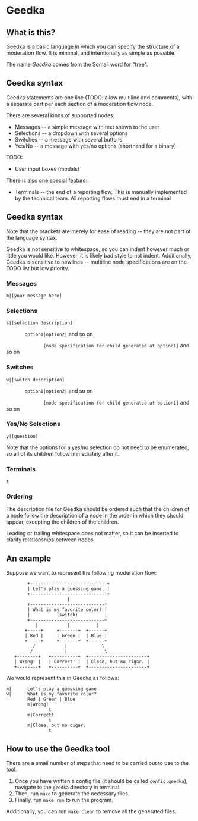 # Geedka

## What is this?

Geedka is a basic language in which you can specify the structure of a moderation flow.
It is minimal, and intentionally as simple as possible.

The name *Geedka* comes from the Somali word for "tree".

## Geedka syntax

Geedka statements are one line (TODO: allow multiline and comments),
with a separate part per each section of a moderation flow node.

There are several kinds of supported nodes:

* Messages -- a simple message with text shown to the user
* Selections -- a dropdown with several options
* Switches -- a message with several buttons
* Yes/No -- a message with yes/no options (shorthand for a binary)

TODO:
* User input boxes (modals)

There is also one special feature:
* Terminals -- the end of a reporting flow.
        This is manually implemented by the technical team.
        All reporting flows must end in a terminal


## Geedka syntax

Note that the brackets are merely for ease of reading
-- they are not part of the language syntax.

Geedka is not sensitive to whitespace,
so you can indent however much or little you would like.
However, it is likely bad style to not indent.
Additionally, Geedka is sensitive to newlines --
multiline node specifications are on the TODO list but low priority.

### Messages
`m|[your message here]`

### Selections
`s|[selection description]`

`       option1|option2|` and so on

`               [node specification for child generated at option1] `
and so on

### Switches
`w|[switch description]`

`       option1|option2|` and so on

`               [node specification for child generated at option1] `
and so on


### Yes/No Selections
`y|[question]`

Note that the options for a yes/no selection do not need to be enumerated,
so all of its children follow immediately after it.

### Terminals
`t`

### Ordering
The description file for Geedka should be ordered such that the children of a node
follow the description of a node in the order in which they should appear,
excepting the children of the children.

Leading or trailing whitespace does not matter, so it can be inserted to clarify relationships between nodes.

## An example

Suppose we want to represent the following moderation flow:

```
        +-----------------------------+
        | Let's play a guessing game. |
        +-----------------------------+
                       |
        +----------------------------+
        | What is my favorite color? |
        |          (switch)          |
        +----------------------------+
           |           |          |
       +-----+     +-------+  +------+
       | Red |     | Green |  | Blue |
       +-----+     +-------+  +------+
          /           |             \
         /            |              \
   +--------+   +----------+  +----------------------+
   | Wrong! |   | Correct! |  | Close, but no cigar. |
   +--------+   +----------+  +----------------------+
```

We would represent this in Geedka as follows:

```
m|      Let's play a guessing game
w|      What is my favorite color?
        Red | Green | Blue
        m|Wrong!
                t
        m|Correct!
                t
        m|Close, but no cigar.
                t
```

## How to use the Geedka tool

There are a small number of steps
that need to be carried out to use to the tool.
1. Once you have written a config file (it should be called `config.geedka`),
navigate to the `geedka` directory in terminal.
2. Then, run `make` to generate the necessary files.
3. Finally, run `make run` to run the program.

Additionally, you can run `make clean` to remove all the generated files.

